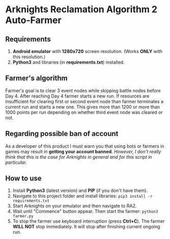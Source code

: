 # Arknights Reclamation Algorithm 2 Auto-Farmer

## Requirements
1. **Android emulator** with **1280x720** screen resolution. (Works **ONLY** with this resolution.)
2. **Python3** and libraries (in **requirements.txt**) installed.

## Farmer's algorithm
Farmer's goal is to clear 3 event nodes while skipping battle nodes before Day 4. After reaching Day 4 farmer starts a new run. If resources are insufficient for clearing first or second event node than farmer terminates a current run and starts a new one. This gives more than 1200 or more than 1000 points per run depending on whether third event node was cleared or not.

## Regarding possible ban of account
As a developer of this product I must warn you that using bots or farmers in games may result in **getting your account banned**.
_However, I don't really think that this is the case for Arknights in general and for this script in particular._

## How to use
1. Install **Python3** (latest version) and **PIP** (if you don't have them).
2. Navigate to this project folder and install libraries:
`pip3 install -r requirements.txt`
3. Start Arknights on your emulator and then navigate to RA2. 
4. Wait until "Commence" button appear. Then start the farmer:
`python3 farmer.py`
5. To stop the farmer use keyboard interruption (press **Ctrl+C**). The farmer **WILL NOT** stop immediately. It will stop after finishing current ongoing run.

